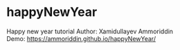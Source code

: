 # happyNewYear
Happy new year tutorial
Author: Xamidullayev Ammoriddin
<br>
Demo: https://ammoriddin.github.io/happyNewYear/
